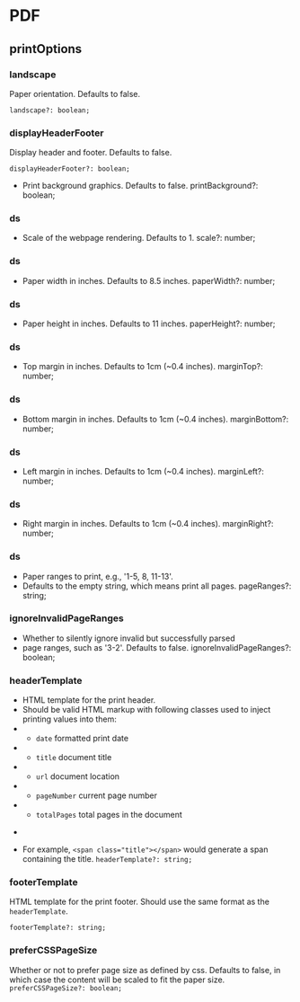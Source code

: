# PDF

## printOptions

### landscape
Paper orientation. Defaults to false.

`landscape?: boolean;`

### displayHeaderFooter

Display header and footer. Defaults to false.

`displayHeaderFooter?: boolean;`


   * Print background graphics. Defaults to false.
  printBackground?: boolean;

### ds
   * Scale of the webpage rendering. Defaults to 1.
  scale?: number;

### ds
   * Paper width in inches. Defaults to 8.5 inches.
  paperWidth?: number;

### ds
   * Paper height in inches. Defaults to 11 inches.
  paperHeight?: number;

### ds
   * Top margin in inches. Defaults to 1cm (~0.4 inches).
  marginTop?: number;

### ds
   * Bottom margin in inches. Defaults to 1cm (~0.4 inches).
  marginBottom?: number;

### ds
   * Left margin in inches. Defaults to 1cm (~0.4 inches).
  marginLeft?: number;

### ds
   * Right margin in inches. Defaults to 1cm (~0.4 inches).
  marginRight?: number;

### ds
   * Paper ranges to print, e.g., '1-5, 8, 11-13'.
   * Defaults to the empty string, which means print all pages.
  pageRanges?: string;

### ignoreInvalidPageRanges
   * Whether to silently ignore invalid but successfully parsed
   * page ranges, such as '3-2'. Defaults to false.
  ignoreInvalidPageRanges?: boolean;

### headerTemplate

 + HTML template for the print header.
 + Should be valid HTML markup with following classes used to inject printing values into them:
 + - `date` formatted print date
 + - `title` document title
 + - `url` document location
 + - `pageNumber` current page number
 + - `totalPages` total pages in the document
 *
 + For example, `<span class="title"></span>` would generate a span containing the title.
`headerTemplate?: string;`

### footerTemplate
HTML template for the print footer. Should use the same format as the `headerTemplate`.

`footerTemplate?: string;`

### preferCSSPageSize
Whether or not to prefer page size as defined by css.
Defaults to false, in which case the content will be scaled to fit the paper size.
`preferCSSPageSize?: boolean;`